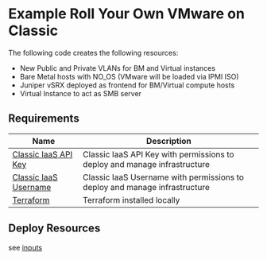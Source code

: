 # Example Roll Your Own VMware on Classic

The following code creates the following resources:

 - New Public and Private VLANs for BM and Virtual instances
 - Bare Metal hosts with NO_OS (VMware will be loaded via IPMI ISO)
 - Juniper vSRX deployed as frontend for BM/Virtual compute hosts
 - Virtual Instance to act as SMB server

## Requirements

| Name | Description |
|------|---------|
<a name="Classic IaaS API Key"></a> [Classic IaaS API Key](https://cloud.ibm.com/docs/account?topic=account-classic_keys) | Classic IaaS API Key with permissions to deploy and manage infrastructure |
<a name="Classic IaaS Username"></a> [Classic IaaS Username](https://cloud.ibm.com/docs/account?topic=account-classic_keys) | Classic IaaS Username with permissions to deploy and manage infrastructure |
<a name="Terraform"></a> [Terraform](https://developer.hashicorp.com/terraform/downloads?) | Terraform installed locally |

## Deploy Resources

see [inputs](./TFINFO.md#inputs)